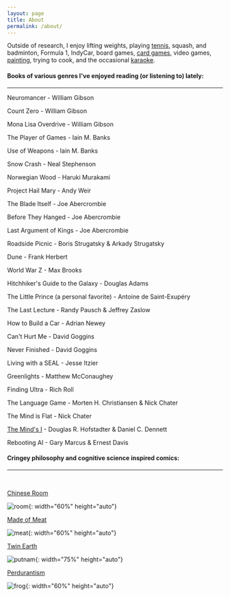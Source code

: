 ```yaml
---
layout: page
title: About
permalink: /about/
---
```


Outside of research, I enjoy lifting weights, playing [tennis](/about/jeonggu), squash, and badminton, Formula 1, IndyCar, board games, [card games](https://en.onepiece-cardgame.com/events/list.php?category=competitive), video games, [painting](/about/misul), trying to cook, and the occasional [karaoke](/about/nolaebang).

#### Books of various genres I've enjoyed reading (or listening to) lately:
---

Neuromancer - William Gibson

Count Zero - William Gibson

Mona Lisa Overdrive - William Gibson

The Player of Games - Iain M. Banks

Use of Weapons - Iain M. Banks

Snow Crash - Neal Stephenson

Norwegian Wood - Haruki Murakami

Project Hail Mary - Andy Weir

The Blade Itself - Joe Abercrombie

Before They Hanged - Joe Abercrombie

Last Argument of Kings - Joe Abercrombie

Roadside Picnic - Boris Strugatsky & Arkady Strugatsky

Dune - Frank Herbert

World War Z - Max Brooks

Hitchhiker's Guide to the Galaxy - Douglas Adams

The Little Prince (a personal favorite) - Antoine de Saint-Exupéry

The Last Lecture - Randy Pausch & Jeffrey Zaslow

How to Build a Car - Adrian Newey

Can't Hurt Me - David Goggins

Never Finished - David Goggins

Living with a SEAL - Jesse Itzier

Greenlights - Matthew McConaughey

Finding Ultra - Rich Roll

The Language Game - Morten H. Christiansen & Nick Chater

The Mind is Flat - Nick Chater

[The Mind's I](/about/i) - Douglas R. Hofstadter & Daniel C. Dennett

Rebooting AI - Gary Marcus & Ernest Davis

#### Cringey philosophy and cognitive science inspired comics:
---
<br>

[Chinese Room](https://plato.stanford.edu/entries/chinese-room/)

![room](../assets/images/room.jpg){: width="60%" height="auto"}

[Made of Meat](https://youtu.be/7tScAyNaRdQ)

![meat](../assets/images/meat.jpg){: width="60%" height="auto"}

[Twin Earth](https://plato.stanford.edu/entries/content-externalism/#ArguForContExte)

![putnam](../assets/images/putnam.jpg){: width="75%" height="auto"}

[Perdurantism](https://en.wikipedia.org/wiki/Perdurantism#%253A~%253Atext%253DPerdurantism%2520or%2520perdurance%2520theory%2520is%252Cperdurantism%2522%2520and%2520%2522exdurantism%2522.)

![frog](../assets/images/frog.jpg){: width="60%" height="auto"}

